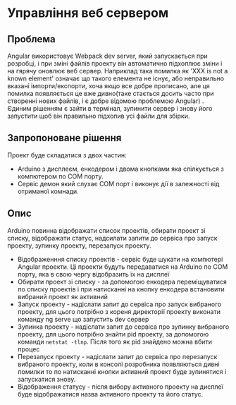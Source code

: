 # Управління веб сервером

## Проблема
Angular використовує Webpack dev server, який запускається при розробці, і при зміні файлів проекту він автоматично підхоплює зміни і на гярячу оновлює веб сервер. Наприклад така помилка як 'XXX is not a known element' означає що такого елемента не існує, або неправильно вказані імпорти/експорти, хоча якщо все добре прописано, але ця помилка появляється це вже дивно(таке стається досить часто при створенні нових файлів, і є добре відомою проблемою Angular) . Єдиним рішенням є зайти в термінал, зупинити сервер і знову його запустити щоб він правильно підхопив усі файли для збірки.

## Запропоноване рішення
Проект буде складатися з двох частин:
- Arduino з дисплеєм, енкодером і двома кнопками яка спілкується з компютером по COM порту. 
- Сервіс демон який слухає COM порт і виконує дії в залежності від отриманої комнади.

## Опис
Arduino повинна відображати список проектів, обирати проект зі списку, відображати статус, надсилати запити до сервіса про запуск проекту, зупинку проекту, перезапуск проекту.

- Відображенння списку проектів - сервіс буде шукати на компютері Angular проекти. Ці проекти будуть передаватися на Arduino по СОМ порту, яка в свою чергу відобразить їх на дисплеї
- Обирати проект зі списку - за допомогою енкодера переміщуватися по списку проектів і при натисканні на кнопку енкодера встановити вибраний проект як активний
- Запуск проекту - надіслати запит до сервіса про запуск вибраного проекту, для цього потрібно з кореня директорії проекту виконати команду ng serve що запустить dev сервер
- Зупинка проекту -  надіслати запит до сервіса про зупинку вибраного проекту, для цього потрібно знайти pid проекту, за допомогою команди `netstat -tlnp`. Після того як pid знайдено можна вбити процес
- Перезапуск проекту - надіслати запит до сервіса про перезапуск вибраного проекту, коли в консолі розробника появляються дивні помилки то по натисканні кнопки активний проект буде зупинятися і запускатися знову.
- Відображення статусу - після вибору активного проекту на дисплеї буде відображатися назва активного проекту та його статус.
